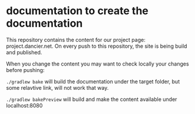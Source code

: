 # documentation to create the documentation

This repository contains the content for our project page: project.dancier.net. On every push to
this repository, the site is being build and published.

When you change the content you may want to check locally your changes before pushing:

`./gradlew bake` will build the documentation under the target folder, but some relavtive link, will not work that way.

`./gradlew bakePreview` will build and make the content available under localhost:8080

